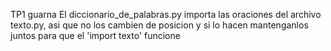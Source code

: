 TP1 guarna 
El diccionario_de_palabras.py importa las oraciones del archivo texto.py, asi que no los cambien de posicion y si lo hacen mantenganlos juntos para que el 'import texto' funcione
